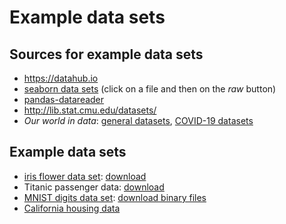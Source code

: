 # Example data sets

## Sources for example data sets

- <https://datahub.io>
- [seaborn data sets](https://github.com/mwaskom/seaborn-data) (click on a file and then on the _raw_ button)
- [pandas-datareader](https://pydata.github.io/pandas-datareader)
- <http://lib.stat.cmu.edu/datasets/>
- _Our world in data_: [general datasets](https://github.com/owid/owid-datasets), [COVID-19 datasets](https://github.com/owid/covid-19-data)

## Example data sets

- [iris flower data set](https://en.wikipedia.org/wiki/Iris_flower_data_set): [download](http://archive.ics.uci.edu/ml/machine-learning-databases/iris/iris.data)
- Titanic passenger data: [download](https://raw.githubusercontent.com/datasciencedojo/datasets/master/titanic.csv)
- [MNIST digits data set](https://en.wikipedia.org/wiki/MNIST_database): [download binary files](http://yann.lecun.com/exdb/mnist/)
- [California housing data](http://lib.stat.cmu.edu/datasets/houses.zip)

